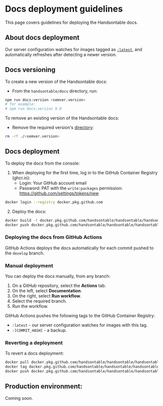 # Docs deployment guidelines

This page covers guidelines for deploying the Handsontable docs.

## About docs deployment

Our server configuration watches for images tagged as [`:latest`](./README-EDITING.md#editing-the-latest-docs-version), and automatically refreshes after detecting a newer version.

## Docs versioning

To create a new version of the Handsontable docs:

* From the `handsontable/docs` directory, run:

```bash
npm run docs:version <semver.version>
# for example:
# npm run docs:version 9.0
```

To remove an existing version of the Handsontable docs:

* Remove the required version's [directory](./README.md#handsontable-docs-directory-structure):

```bash
rm -rf ./<semver.version>
```

## Docs deployment

To deploy the docs from the console:

1. When deploying for the first time, log in to the GitHub Container Registry (ghcr.io):
    * Login: Your GitHub account email
    * Password: PAT with the `write:packages` permission: https://github.com/settings/tokens/new

```bash
docker login --registry docker.pkg.github.com
```
2. Deploy the docs:
```bash
docker build -t docker.pkg.github.com/handsontable/handsontable/handsontable-documentation:latest .
docker push docker.pkg.github.com/handsontable/handsontable/handsontable-documentation:latest
```

### Deploying the docs from GitHub Actions

GitHub Actions deploys the docs automatically for each commit pushed to the `develop` branch.

### Manual deployment

You can deploy the docs manually, from any branch:

1. On a GitHub repository, select the **Actions** tab.
2. On the left, select **Documentation**.
3. On the right, select **Run workflow**.
4. Select the required branch.
5. Run the workflow.

GitHub Actions pushes the following tags to the GitHub Container Registry:

* `:latest` - our server configuration watches for images with this tag.
* `:[COMMIT_HASH]` - a backup.

### Reverting a deployment

To revert a docs deployment:

```bash
docker pull docker.pkg.github.com/handsontable/handsontable/handsontable-documentation:[COMMIT_HASH]
docker tag docker.pkg.github.com/handsontable/handsontable/handsontable-documentation:[COMMIT_HASH] docker.pkg.github.com/handsontable/handsontable/handsontable-documentation:latest
docker push docker.pkg.github.com/handsontable/handsontable/handsontable-documentation:latest
```

## Production environment:

Coming soon.